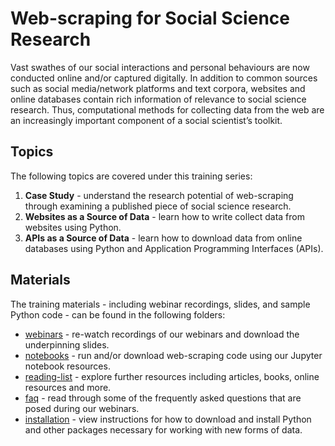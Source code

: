 # Web-scraping for Social Science Research

Vast swathes of our social interactions and personal behaviours are now conducted online and/or captured digitally. In addition to common sources such as social media/network platforms and text corpora, websites and online databases contain rich information of relevance to social science research. Thus, computational methods for collecting data from the web are an increasingly important component of a social scientist’s toolkit.

## Topics

The following topics are covered under this training series:
1. **Case Study** - understand the research potential of web-scraping through examining a published piece of social science research. 
2. **Websites as a Source of Data** - learn how to write collect data from websites using Python.  
3. **APIs as a Source of Data** - learn how to download data from online databases using Python and Application Programming Interfaces (APIs).

## Materials

The training materials - including webinar recordings, slides, and sample Python code - can be found in the following folders:
* [webinars]() - re-watch recordings of our webinars and download the underpinning slides.
* [notebooks]() - run and/or download web-scraping code using our Jupyter notebook resources.
* [reading-list]() - explore further resources including articles, books, online resources and more.
* [faq]() - read through some of the frequently asked questions that are posed during our webinars.
* [installation]() - view instructions for how to download and install Python and other packages necessary for working with new forms of data.
